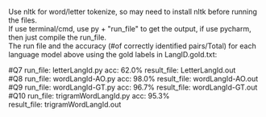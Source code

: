 Use nltk for word/letter tokenize, so may need to install nltk before running the files.\
If use terminal/cmd, use py + "run_file" to get the output, if use pycharm, then just compile the run_file.\
The run file and the accuracy (#of correctly identified pairs/Total) for each language model above using the gold labels in LangID.gold.txt:

#Q7
	run_file: letterLangId.py
	acc: 62.0% 
	result_file: LetterLangId.out            
#Q8
    run_file: wordLangId-AO.py
	acc: 98.0% 
	result_file: wordLangId-AO.out
#Q9
    run_file: wordLangId-GT.py
	acc: 96.7% 
	result_file: wordLangId-GT.out
#Q10
    run_file: trigramWordLangId.py
	acc: 95.3%	
	result_file: trigramWordLangId.out
